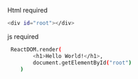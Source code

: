 

Html required
```sh
<div id="root"></div>
```

js required
```sh
 ReactDOM.render(
        <h1>Hello World!</h1>,
        document.getElementById("root")
    )
```
